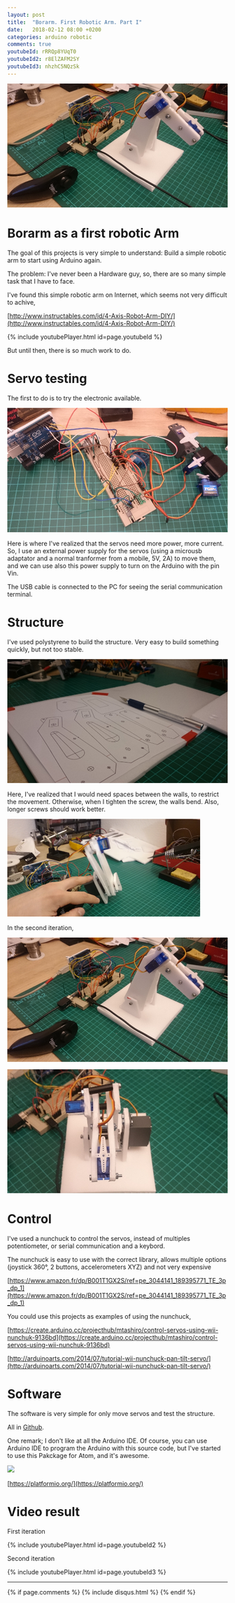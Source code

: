 ```yaml
---
layout: post
title:  "Borarm. First Robotic Arm. Part I"
date:   2018-02-12 08:00 +0200
categories: arduino robotic
comments: true
youtubeId: rRRQp8YUqT0
youtubeId2: r8ElZAFM2SY
youtubeId3: nhzhC5NQzSk
---
```


![borarm_v1_img](/assets/borarm/2.1_2.JPG)

# Borarm as a first robotic Arm
The goal of this projects is very simple to understand: Build a simple robotic arm to start using Arduino again.

The problem: I've never been a Hardware guy, so, there are so many simple task that I have to face.

I've found this simple robotic arm on Internet, which seems not very difficult to achive,

[http://www.instructables.com/id/4-Axis-Robot-Arm-DIY/](http://www.instructables.com/id/4-Axis-Robot-Arm-DIY/)

{% include youtubePlayer.html id=page.youtubeId %}

But until then, there is so much work to do.

# Servo testing
The first to do is to try the electronic available.

![borarm_v1_img](/assets/borarm/1.1_2.JPG)

Here is where I've realized that the servos need more power, more current. So, I use an external power supply for the servos (using a microusb adaptator and a normal tranformer from a mobile, 5V, 2A) to move them, and we can use also this power supply to turn on the Arduino with the pin Vin.

The USB cable is connected to the PC for seeing the serial communication terminal.

# Structure
I've used polystyrene to build the structure. Very easy to build something quickly, but not too stable.

![borarm_v1_img](/assets/borarm/1.2_2.JPG)

Here, I've realized that I would need spaces between the walls, to restrict the movement. Otherwise, when I tighten the screw, the walls bend. Also, longer screws should work better.

![borarm_v1_img](/assets/borarm/1.4_2.png)

In the second iteration,

![borarm_v1_img](/assets/borarm/2.1_2.JPG)

![borarm_v1_img](/assets/borarm/2.2_2.JPG)

# Control
I've used a nunchuck to control the servos, instead of multiples potentiometer, or serial communication and a keybord.

The nunchuck is easy to use with the correct library, allows multiple options (joystick 360°, 2 buttons, accelerometers XYZ) and not very expensive

[https://www.amazon.fr/dp/B001T1GX2S/ref=pe_3044141_189395771_TE_3p_dp_1](https://www.amazon.fr/dp/B001T1GX2S/ref=pe_3044141_189395771_TE_3p_dp_1)

You could use this projects as examples of using the nunchuck,

[https://create.arduino.cc/projecthub/mtashiro/control-servos-using-wii-nunchuk-9136bd](https://create.arduino.cc/projecthub/mtashiro/control-servos-using-wii-nunchuk-9136bd)

[http://arduinoarts.com/2014/07/tutorial-wii-nunchuck-pan-tilt-servo/](http://arduinoarts.com/2014/07/tutorial-wii-nunchuck-pan-tilt-servo/)

# Software
The software is very simple for only move servos and test the structure.

All in [Github](https://github.com/aherrero/Borarm).

One remark; I don't like at all the Arduino IDE. Of course, you can use Arduino IDE to program the Arduino with this source code, but I've started to use this Pakckage for Atom, and it's awesome.


<img src="https://platformio.org/images/platformio-logo.17fdc3bc.png" width="50">

[https://platformio.org/](https://platformio.org/)

# Video result

First iteration

{% include youtubePlayer.html id=page.youtubeId2 %}

Second iteration

{% include youtubePlayer.html id=page.youtubeId3 %}

***

{% if page.comments %}
{% include disqus.html %}
{% endif %}
